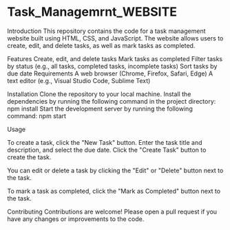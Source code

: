 # Task_Managemrnt_WEBSITE

Introduction
This repository contains the code for a task management website built using HTML, CSS, and JavaScript. The website allows users to create, edit, and delete tasks, as well as mark tasks as completed.

Features
Create, edit, and delete tasks
Mark tasks as completed
Filter tasks by status (e.g., all tasks, completed tasks, incomplete tasks)
Sort tasks by due date
Requirements
A web browser (Chrome, Firefox, Safari, Edge)
A text editor (e.g., Visual Studio Code, Sublime Text)

Installation
Clone the repository to your local machine.
Install the dependencies by running the following command in the project directory:
npm install
Start the development server by running the following command:
npm start


Usage


To create a task, click the "New Task" button. Enter the task title and description, and select the due date. Click the "Create Task" button to create the task.

You can edit or delete a task by clicking the "Edit" or "Delete" button next to the task.

To mark a task as completed, click the "Mark as Completed" button next to the task.

Contributing
Contributions are welcome! Please open a pull request if you have any changes or improvements to the code.

